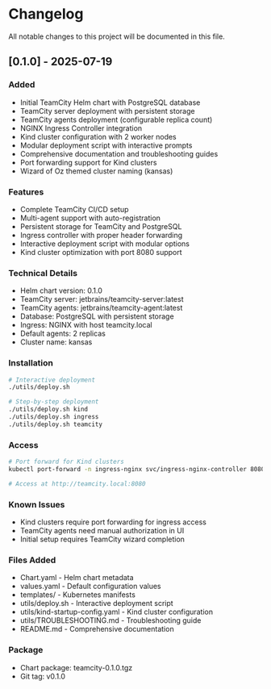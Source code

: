 # Changelog

All notable changes to this project will be documented in this file.

## [0.1.0] - 2025-07-19

### Added
- Initial TeamCity Helm chart with PostgreSQL database
- TeamCity server deployment with persistent storage
- TeamCity agents deployment (configurable replica count)
- NGINX Ingress Controller integration
- Kind cluster configuration with 2 worker nodes
- Modular deployment script with interactive prompts
- Comprehensive documentation and troubleshooting guides
- Port forwarding support for Kind clusters
- Wizard of Oz themed cluster naming (kansas)

### Features
- Complete TeamCity CI/CD setup
- Multi-agent support with auto-registration
- Persistent storage for TeamCity and PostgreSQL
- Ingress controller with proper header forwarding
- Interactive deployment script with modular options
- Kind cluster optimization with port 8080 support

### Technical Details
- Helm chart version: 0.1.0
- TeamCity server: jetbrains/teamcity-server:latest
- TeamCity agents: jetbrains/teamcity-agent:latest
- Database: PostgreSQL with persistent storage
- Ingress: NGINX with host teamcity.local
- Default agents: 2 replicas
- Cluster name: kansas

### Installation
```bash
# Interactive deployment
./utils/deploy.sh

# Step-by-step deployment
./utils/deploy.sh kind
./utils/deploy.sh ingress
./utils/deploy.sh teamcity
```

### Access
```bash
# Port forward for Kind clusters
kubectl port-forward -n ingress-nginx svc/ingress-nginx-controller 8080:80

# Access at http://teamcity.local:8080
```

### Known Issues
- Kind clusters require port forwarding for ingress access
- TeamCity agents need manual authorization in UI
- Initial setup requires TeamCity wizard completion

### Files Added
- Chart.yaml - Helm chart metadata
- values.yaml - Default configuration values
- templates/ - Kubernetes manifests
- utils/deploy.sh - Interactive deployment script
- utils/kind-startup-config.yaml - Kind cluster configuration
- utils/TROUBLESHOOTING.md - Troubleshooting guide
- README.md - Comprehensive documentation

### Package
- Chart package: teamcity-0.1.0.tgz
- Git tag: v0.1.0 
